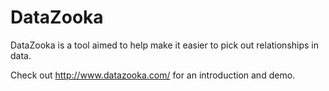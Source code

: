 DataZooka
=========

DataZooka is a tool aimed to help make it easier to pick out relationships in
data.

Check out <http://www.datazooka.com/> for an introduction and demo.
